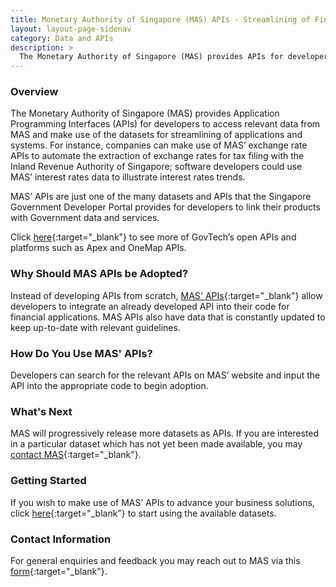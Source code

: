 ```yaml
---
title: Monetary Authority of Singapore (MAS) APIs - Streamlining of Financial Applications through Data
layout: layout-page-sidenav
category: Data and APIs
description: >
  The Monetary Authority of Singapore (MAS) provides APIs for developers, allowing MAS’ applications to be streamlined.
---
```


### Overview

The Monetary Authority of Singapore (MAS) provides Application Programming Interfaces (APIs) for developers to access relevant data from MAS and make use of the datasets for streamlining of applications and systems. For instance, companies can make use of MAS’ exchange rate APIs to automate the extraction of exchange rates for tax filing with the Inland Revenue Authority of Singapore; software developers could use MAS’ interest rates data to illustrate interest rates trends.

MAS’ APIs are just one of the many datasets and APIs that the Singapore Government Developer Portal provides for developers to link their products with Government data and services.

Click [here](https://www.developer.tech.gov.sg/technologies/data-and-apis/overview){:target="_blank"} to see more of GovTech’s open APIs and platforms such as Apex and OneMap APIs.

### Why Should MAS APIs be Adopted?

Instead of developing APIs from scratch, [MAS' APIs](https://secure.mas.gov.sg/api/Search.aspx){:target="_blank"} allow developers to integrate an already developed API into their code for financial applications. MAS APIs also have data that is constantly updated to keep up-to-date with relevant guidelines.

### How Do You Use MAS' APIs?

Developers can search for the relevant APIs on MAS’ website and input the API into the appropriate code to begin adoption.

### What's Next

MAS will progressively release more datasets as APIs. If you are interested in a particular dataset which has not yet been made available, 
you may [contact MAS](https://www.mas.gov.sg/feedback/){:target="_blank"}.

### Getting Started

If you wish to make use of MAS’ APIs to advance your business solutions, click [here](https://secure.mas.gov.sg/api/Search.aspx){:target="_blank"} to start using the available datasets.

### Contact Information

For general enquiries and feedback you may reach out to MAS via this [form](https://www.mas.gov.sg/feedback/){:target="_blank"}.
